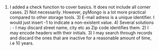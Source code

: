 1) I added a check function to cover basics. It does not include all corner cases. 2) Not necessarily. However, pyMongo is a lot more practical compared to other storage tools. 3) E-mail adress is a unique identifier. I would just insert -1 to indicate a non-existent value. 4) Several solutions : - I may discard street name, city etc as Zip code identifies them. 2) I may encode headers with their initials. 3) I may search through records and discard the ones that are inactive for a reasonable amount of time, i.e 10 years.
